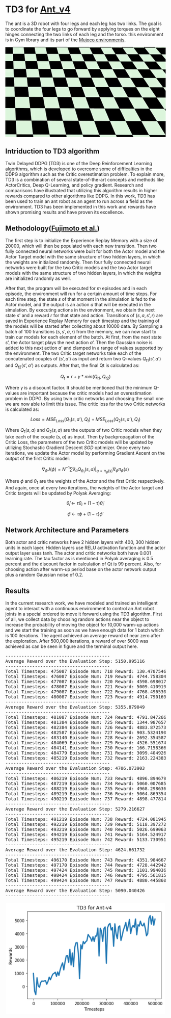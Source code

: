 # TD3 for [Ant_v4](https://www.gymlibrary.dev/environments/mujoco/ant/)

The ant is a 3D robot with four legs and each leg has two links. The goal is to coordinate the four legs to go forward by applying torques on the eight hinges connecting the two links of each leg and the torso. this environment is in Gym library and its part of the [Mujoco environments](https://www.gymlibrary.dev/environments/mujoco/).



<p align="center">
<img alt="Moving Robotic Ant" src="./Ant_TD3.gif"/>
</p>

## Intriduction to TD3 algorithm

Twin Delayed DDPG (TD3) is one of the Deep Reinforcement Learning algorithms, which is developed to overcome some of difficalties in the DDPG algorithm such as the Critic overestimation problem. To explain more, TD3 is a combination of several state-of-the-art concepts and methods like ActorCritics, Deep Q-Learning, and policy gradient. Research and comparisons have illustrated that utilizing this algorithm results in higher rewards compared to other algorithms like DDPG. In this work, TD3 has been used to train an ant robot as an agent to run across a field as the environment. TD3 has been implemented in this work and rewards have shown promising results and have proven its excellence.

## Methodology([Fujimoto et al.](https://arxiv.org/abs/1802.09477))

The first step is to initialize the Experience Replay Memory with a size of 20000, which will then be populated with each new transition. Then two fully connected neural networks were built for both the Actor model and the Actor Target model with the same structure of two hidden layers, in which the weights are initialized randomly. Then four fully connected neural networks were built for the two Critic models and the two Actor target models with the same structure of two hidden layers, in which the weights are initialized randomly as well.

After that, the program will be executed for $m$ episodes and in each episode, the environment will run for a certain amount of time steps. For each time step, the state $s$ of that moment in the simulation is fed to the Actor model, and the output is an action $a$ that will be executed in the simulation. By executing actions in the environment, we obtain the next state $s’$ and a reward $r$ for that state and action. Transitions of $(s, a, s’, r)$ are saved in Experience Replay Memory for each timestep and the training of the models will be started after collecting about 10000 data. By Sampling a batch of 100 transitions $(s, s’, a, r)$ from the memory, we can now start to train our models for each element of the batch. At first, from the next state $s’$, the Actor target plays the next action $a’$. Then the Gaussian noise is added to this next action $a’$ and clamped in a range of values supported by the environment. The two Critic target networks take each of the concatenated couples of $(s’, a’)$ as input and return two Q-values $Q_{t1}(s’, a’)$ and $Q_{t2}(s’, a’)$ as outputs. After that, the final Qt is calculated as:

$$Q_t = r + \gamma * min(Q_{t1},Q_{t2})$$

Where $\gamma$ is a discount factor. It should be mentioned that the minimum Q-values are important because the critic models had an overestimation problem in DDPG. By using twin critic networks and choosing the small one we are now able to limit this issue. The critic loss for the two Critic networks is calculated as:

$$Loss = MSE_{Loss} (Q_1(s, a’), Q_t) + MSE_{Loss} (Q_2(s, a’), Q_t)$$

Where $Q_1(s, a)$ and $Q_2(s, a)$ are the outputs of two Critic models when they take each of the couple $(s, a)$ as input. Then by backpropagation of the Critic Loss, the parameters of the two Critic models will be updated by utilizing Stochastic Gradient Descent $SGD$ optimizer. Once every two iterations, we update the Actor model by performing Gradient Ascent on the output of the first Critic model:

$$\nabla _{\phi}J(\phi) = N^{-1} \sum \nabla_a Q_{\theta_1}(s,a)|_{a=\pi _{\phi}(s)}\nabla _{\phi} \pi_{\phi}(s)$$

Where $\phi$ and $\theta_1$ are the weights of the Actor and the first Critic respectively. And again, once at every two iterations, the weights of the Actor target and Critic targets will be updated by Polyak Averaging:

$$\theta_i' \leftarrow\ \tau \theta_i + (1-\tau) \theta_i'$$

$$\phi' \leftarrow\ \tau \phi + (1-\tau) \phi'$$

## Network Architecture and Parameters

Both actor and critic networks have 2 hidden layers with 400, 300 hidden units in each layer. Hidden layers use RELU activation function and the actor output layer uses tanh. The actor and critic networks both have 0.001 learning rate. The tau factor as is mentioned in Polyak averaging is 0.5 percent and the discount factor in calculation of Qt is 99 percent. Also, for choosing action after warm-up period base on the actor network output plus a random Gaussian noise of 0.2.

## Results

In the current research work, we have modeled and trained an intelligent agent to interact with a continuous environment to control an Ant robot joints in a special ordered to move it forward using the TD3 algorithm. First of all, we collect data by choosing random actions near the object to increase the probability of moving the object for 10,000 warm-up actions and we start the training as soon as we have enough data for 1 batch which is 100 iterations. The agent achieved an average reward of near zero after the exploration. After 500,000 iterations, a reward of over 5000 was achieved as can be seen in figure and the terminal output here.

<pre>
---------------------------------------
Average Reward over the Evaluation Step: 5150.995116
---------------------------------------
Total Timesteps: 475087 Episode Num: 718 Reward: 130.4707546846942
Total Timesteps: 476087 Episode Num: 719 Reward: 4744.758304930833
Total Timesteps: 477087 Episode Num: 720 Reward: 4598.6980177315045
Total Timesteps: 478087 Episode Num: 721 Reward: 5009.410919731876
Total Timesteps: 479087 Episode Num: 722 Reward: 4768.496530117281
Total Timesteps: 480087 Episode Num: 723 Reward: 4914.790169217006
---------------------------------------
Average Reward over the Evaluation Step: 5355.879049
---------------------------------------
Total Timesteps: 481087 Episode Num: 724 Reward: 4791.847266485013
Total Timesteps: 481384 Episode Num: 725 Reward: 1344.9876573480885
Total Timesteps: 482384 Episode Num: 726 Reward: 4883.872573549934
Total Timesteps: 482587 Episode Num: 727 Reward: 903.5324190466108
Total Timesteps: 483140 Episode Num: 728 Reward: 2692.3545879081366
Total Timesteps: 484069 Episode Num: 729 Reward: 4526.55167408945
Total Timesteps: 484141 Episode Num: 730 Reward: 166.7158366919194
Total Timesteps: 484779 Episode Num: 731 Reward: 3099.404926495981
Total Timesteps: 485219 Episode Num: 732 Reward: 2163.224383690062
---------------------------------------
Average Reward over the Evaluation Step: 4706.073903
---------------------------------------
Total Timesteps: 486219 Episode Num: 733 Reward: 4896.8946791597955
Total Timesteps: 487219 Episode Num: 734 Reward: 5060.00768519453
Total Timesteps: 488219 Episode Num: 735 Reward: 4968.298636309208
Total Timesteps: 489219 Episode Num: 736 Reward: 5064.8693546781005
Total Timesteps: 490219 Episode Num: 737 Reward: 4898.477814242005
---------------------------------------
Average Reward over the Evaluation Step: 5279.216627
---------------------------------------
Total Timesteps: 491219 Episode Num: 738 Reward: 4724.081945236845
Total Timesteps: 492219 Episode Num: 739 Reward: 5118.397272274108
Total Timesteps: 493219 Episode Num: 740 Reward: 5026.699063796929
Total Timesteps: 494219 Episode Num: 741 Reward: 5164.524917065917
Total Timesteps: 495219 Episode Num: 742 Reward: 5133.730951013225
---------------------------------------
Average Reward over the Evaluation Step: 4624.661732
---------------------------------------
Total Timesteps: 496170 Episode Num: 743 Reward: 4351.984667606855
Total Timesteps: 497170 Episode Num: 744 Reward: 4728.442942994709
Total Timesteps: 497424 Episode Num: 745 Reward: 1101.9940366247445
Total Timesteps: 498424 Episode Num: 746 Reward: 4795.561815518422
Total Timesteps: 499424 Episode Num: 747 Reward: 4880.445860926511
---------------------------------------
Average Reward over the Evaluation Step: 5090.040426
---------------------------------------
</pre>

<p align="center">
<img alt="results" width="500px" src="./results.png"/>
</p>
